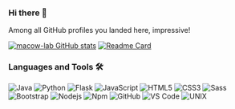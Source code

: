 ### Hi there 👋


Among all GitHub profiles you landed here, impressive!

[![macow-lab GitHub stats](https://github-readme-stats.vercel.app/api?username=macow-lab)](https://github.com/anuraghazra/github-readme-stats)
[![Readme Card](https://github-readme-stats.vercel.app/api/pin/?username=macow-lab&repo=spotiscout)](https://github.com/macow-lab/spotiscout)

### Languages and Tools 🛠 

![Java](http://img.shields.io/badge/-Java-5B4638?style=flat-square&logo=java&logoColor=ffffff)
![Python](http://img.shields.io/badge/-Python-3776AB?style=flat-square&logo=python&logoColor=ffffff)
![Flask](http://img.shields.io/badge/-flask-3776AB?style=flat-square&logo=flask&logoColor=ffffff)
![JavaScript](https://img.shields.io/badge/-JavaScript-%23F7DF1C?style=flat-square&logo=javascript&logoColor=000000&labelColor=%23F7DF1C&color=%23FFCE5A)
![HTML5](https://img.shields.io/badge/-HTML5-%23E44D27?style=flat-square&logo=html5&logoColor=ffffff)
![CSS3](https://img.shields.io/badge/-CSS3-%231572B6?style=flat-square&logo=css3)
![Sass](https://img.shields.io/badge/-Sass-%23CC6699?style=flat-square&logo=sass&logoColor=ffffff)
![Bootstrap](https://img.shields.io/badge/-Bulma-563D7C?style=flat-square&logo=Bulma)
![Nodejs](https://img.shields.io/badge/-Nodejs-339933?style=flat-square&logo=Node.js&logoColor=ffffff)
![Npm](https://img.shields.io/badge/-npm-CB3837?style=flat-square&logo=npm)
![GitHub](https://img.shields.io/badge/-GitHub-181717?style=flat-square&logo=github)
![VS Code](http://img.shields.io/badge/-VS%20Code-007ACC?style=flat-square&logo=visual-studio-code&logoColor=ffffff)
![UNIX](http://img.shields.io/badge/-UNIX-0078D6?style=flat-square&logo=osx&logoColor=ffffff)

<br/>


